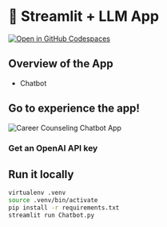 # 🎈 Streamlit + LLM App <Career Counseling Chatbot>

[![Open in GitHub Codespaces](https://github.com/codespaces/badge.svg)](https://codespaces.new/streamlit/llm-examples?quickstart=1)

## Overview of the App

- Chatbot

## Go to experience the app!

![Career Counseling Chatbot App]([https://llm-examples.streamlit.app/](https://llm-based-career-counseling-chatbot.streamlit.app/))

### Get an OpenAI API key

## Run it locally

```sh
virtualenv .venv
source .venv/bin/activate
pip install -r requirements.txt
streamlit run Chatbot.py
```
